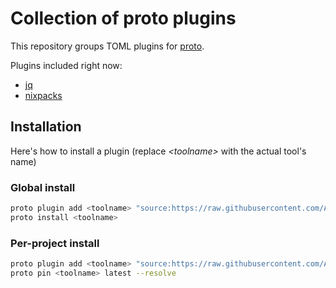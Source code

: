 # Collection of proto plugins

This repository groups TOML plugins for [proto](https://moonrepo.dev/proto).

Plugins included right now:
- [jq](https://jqlang.github.io/jq/)
- [nixpacks](https://nixpacks.com)

## Installation

Here's how to install a plugin (replace *\<toolname\>* with the actual tool's name)

### Global install

```sh
proto plugin add <toolname> "source:https://raw.githubusercontent.com/A-D-E-A/proto-toml-plugins/main/plugins/<toolname>.toml" --global
proto install <toolname>
```

### Per-project install

```sh
proto plugin add <toolname> "source:https://raw.githubusercontent.com/A-D-E-A/proto-toml-plugins/main/plugins/<toolname>.toml"
proto pin <toolname> latest --resolve
```

